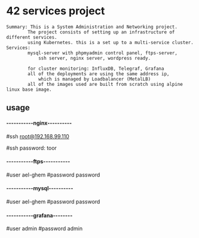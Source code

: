 # 42 services project
    Summary: This is a System Administration and Networking project.
            The project consists of setting up an infrastructure of different services.
            using Kubernetes. this is a set up to a multi-service cluster.
    Services:
            mysql-server with phpmyadmin control panel, ftps-server,
                ssh server, nginx server, wordpress ready.
        
            for cluster monitoring: InfluxDB, Telegraf, Grafana
            all of the deployments are using the same address ip,
                which is managed by Loadbalancer (MetalLB)
            all of the images used are built from scratch using alpine linux base image.
## usage

####   -----------nginx----------
#ssh	root@192.168.99.110

#ssh password:	toor

####   -----------ftps-----------
#user   	ael-ghem
#password	password

####   -----------mysql----------
#user   	ael-ghem
#password	password

####   -----------grafana--------
#user		admin
#password	admin
